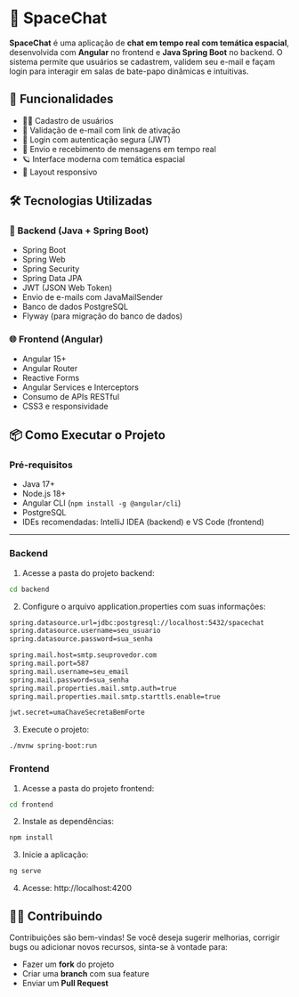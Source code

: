 # 🌌 SpaceChat

**SpaceChat** é uma aplicação de **chat em tempo real com temática espacial**, desenvolvida com **Angular** no frontend e **Java Spring Boot** no backend. O sistema permite que usuários se cadastrem, validem seu e-mail e façam login para interagir em salas de bate-papo dinâmicas e intuitivas.

## 🚀 Funcionalidades

- 🧑‍🚀 Cadastro de usuários
- 📧 Validação de e-mail com link de ativação
- 🔐 Login com autenticação segura (JWT)
- 💬 Envio e recebimento de mensagens em tempo real
- 🪐 Interface moderna com temática espacial
- 📱 Layout responsivo

## 🛠️ Tecnologias Utilizadas

### 🔧 Backend (Java + Spring Boot)

- Spring Boot
- Spring Web
- Spring Security
- Spring Data JPA
- JWT (JSON Web Token)
- Envio de e-mails com JavaMailSender
- Banco de dados PostgreSQL
- Flyway (para migração do banco de dados)

### 🌐 Frontend (Angular)

- Angular 15+
- Angular Router
- Reactive Forms
- Angular Services e Interceptors
- Consumo de APIs RESTful
- CSS3 e responsividade

## 📦 Como Executar o Projeto

### Pré-requisitos

- Java 17+
- Node.js 18+
- Angular CLI (`npm install -g @angular/cli`)
- PostgreSQL
- IDEs recomendadas: IntelliJ IDEA (backend) e VS Code (frontend)

---

### Backend

1. Acesse a pasta do projeto backend:

```bash
cd backend
````
2. Configure o arquivo application.properties com suas informações:
   
```bash
spring.datasource.url=jdbc:postgresql://localhost:5432/spacechat
spring.datasource.username=seu_usuario
spring.datasource.password=sua_senha

spring.mail.host=smtp.seuprovedor.com
spring.mail.port=587
spring.mail.username=seu_email
spring.mail.password=sua_senha
spring.mail.properties.mail.smtp.auth=true
spring.mail.properties.mail.smtp.starttls.enable=true

jwt.secret=umaChaveSecretaBemForte
````

3. Execute o projeto:

```bash
./mvnw spring-boot:run
```

### Frontend
1. Acesse a pasta do projeto frontend:
```bash
cd frontend
```
2. Instale as dependências:
```bash
npm install
 ```
3. Inicie a aplicação:
```bash
ng serve
```
4. Acesse: http://localhost:4200


## 🧑‍💻 Contribuindo

Contribuições são bem-vindas! Se você deseja sugerir melhorias, corrigir bugs ou adicionar novos recursos, sinta-se à vontade para:

- Fazer um **fork** do projeto
- Criar uma **branch** com sua feature
- Enviar um **Pull Request**


